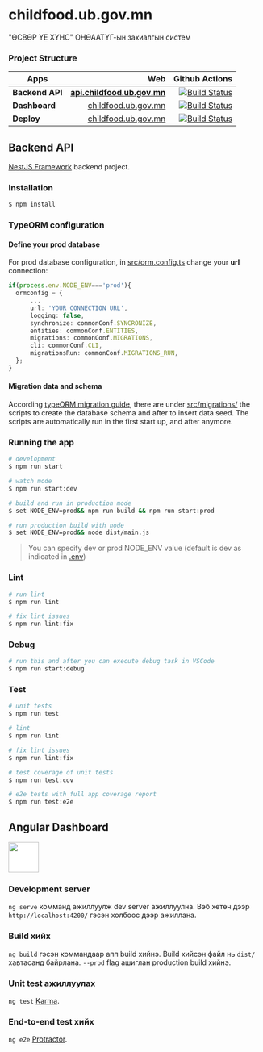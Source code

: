# childfood.ub.gov.mn

"ӨСВӨР ҮЕ ХҮНС" ОНӨААТҮГ-ын захиалгын систем

### Project Structure

| Apps            |                                                     Web |                                                                                                                                                       Github Actions |
| --------------- | ------------------------------------------------------: | -------------------------------------------------------------------------------------------------------------------------------------------------------------------: |
| **Backend API** | **[api.childfood.ub.gov.mn](https://api.childfood.ub.gov.mn)** | [![Build Status](https://github.com/intelligo-io/childfood.ub.gov.mn/workflows/backend/badge.svg)](https://github.com/intelligo-io/childfood.ub.gov.mn/actions?workflow=backend) |
| **Dashboard**   |             [childfood.ub.gov.mn](https://childfood.ub.gov.mn) | [![Build Status](https://github.com/intelligo-io/childfood.ub.gov.mn/workflows/frontend/badge.svg)](https://github.com/intelligo-io/childfood.ub.gov.mn/actions?workflow=frontend) |
| **Deploy**   |             [childfood.ub.gov.mn](https://childfood.ub.gov.mn) | [![Build Status](https://github.com/intelligo-io/childfood.ub.gov.mn/workflows/deploy/badge.svg)](https://github.com/intelligo-io/childfood.ub.gov.mn/actions?workflow=deploy) |


## Backend API

[NestJS Framework](https://github.com/nestjs/nest) backend project.

### Installation

```bash
$ npm install
```

### TypeORM configuration

#### Define your prod database

For prod database configuration,
in [src/orm.config.ts](src/orm.config.ts) change your **url** connection:

```ts
if(process.env.NODE_ENV==='prod'){
  ormconfig = {
      ...
      url: 'YOUR CONNECTION URL',
      logging: false,
      synchronize: commonConf.SYNCRONIZE,
      entities: commonConf.ENTITIES,
      migrations: commonConf.MIGRATIONS,
      cli: commonConf.CLI,
      migrationsRun: commonConf.MIGRATIONS_RUN,
  };
}

```

#### Migration data and schema

According [typeORM migration guide](https://github.com/typeorm/typeorm/blob/master/docs/migrations.md),
there are under [src/migrations/](src/migrations/) the scripts to create the database schema and after to insert data seed.
The scripts are automatically run in the first start up, and after anymore.

### Running the app

```bash
# development
$ npm run start

# watch mode
$ npm run start:dev

# build and run in production mode
$ set NODE_ENV=prod&& npm run build && npm run start:prod

# run production build with node
$ set NODE_ENV=prod&& node dist/main.js
```

> You can specify dev or prod NODE_ENV value (default is dev as indicated in [.env](.env))

### Lint

```bash
# run lint
$ npm run lint

# fix lint issues
$ npm run lint:fix

```

### Debug

```bash
# run this and after you can execute debug task in VSCode
$ npm run start:debug

```

### Test

```bash
# unit tests
$ npm run test

# lint
$ npm run lint

# fix lint issues
$ npm run lint:fix

# test coverage of unit tests
$ npm run test:cov

# e2e tests with full app coverage report
$ npm run test:e2e

```

## Angular Dashboard

[<img src="https://raw.githubusercontent.com/creativetimofficial/public-assets/master/logos/angular-logo.png" width="60" height="60" style="background:white;"/>](https://www.creative-tim.com/product/argon-dashboard-pro-angular)

### Development server

`ng serve` комманд ажиллуулж dev server ажиллуулна. Вэб хөтөч дээр `http://localhost:4200/` гэсэн холбоос дээр ажиллана.

### Build хийх

`ng build` гэсэн коммандаар апп build хийнэ. Build хийсэн файл нь `dist/` хавтасанд байрлана. `--prod` flag ашиглан production build хийнэ.

### Unit test ажиллуулах

`ng test` [Karma](https://karma-runner.github.io).

### End-to-end test хийх

`ng e2e` [Protractor](http://www.protractortest.org/).
